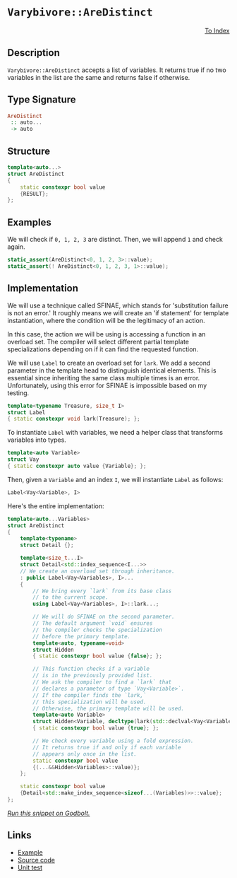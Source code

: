 <!-- Copyright 2024 Feng Mofan
SPDX-License-Identifier: Apache-2.0 -->

# `Varybivore::AreDistinct`

<p style='text-align: right;'><a href="../../../facilities/metafunctions.md#varybivore-are-distinct">To Index</a></p>

## Description

`Varybivore::AreDistinct` accepts a list of variables. It returns true if no two variables in the list are the same and returns false if otherwise.

## Type Signature

```Haskell
AreDistinct
 :: auto...
 -> auto
```

## Structure

```C++
template<auto...>
struct AreDistinct
{
    static constexpr bool value 
    {RESULT};
};
```

## Examples

We will check if `0, 1, 2, 3` are distinct. Then, we will append `1` and check again.

```C++
static_assert(AreDistinct<0, 1, 2, 3>::value);
static_assert(! AreDistinct<0, 1, 2, 3, 1>::value);
```

## Implementation

We will use a technique called SFINAE, which stands for 'substitution failure is not an error.'
It roughly means we will create an 'if statement' for template instantiation, where the condition will be the legitimacy of an action.

In this case, the action we will be using is accessing a function in an overload set.
The compiler will select different partial template specializations depending on if it can find the requested function.

We will use `Label` to create an overload set for `lark`.
We add a second parameter in the template head to distinguish identical elements.
This is essential since inheriting the same class multiple times is an error.
Unfortunately, using this error for SFINAE is impossible based on my testing.

```C++
template<typename Treasure, size_t I>
struct Label
{ static constexpr void lark(Treasure); };
```

To instantiate `Label` with variables, we need a helper class that transforms variables into types.

```C++
template<auto Variable>
struct Vay
{ static constexpr auto value {Variable}; };
```

Then, given a `Variable` and an index `I`, we will instantiate `Label` as follows:

```C++
Label<Vay<Variable>, I>
```

Here's the entire implementation:

```C++
template<auto...Variables>
struct AreDistinct
{
    template<typename>
    struct Detail {};

    template<size_t...I>
    struct Detail<std::index_sequence<I...>>
    // We create an overload set through inheritance.
    : public Label<Vay<Variables>, I>...
    {
        // We bring every `lark` from its base class
        // to the current scope.
        using Label<Vay<Variables>, I>::lark...;

        // We will do SFINAE on the second parameter.
        // The default argument `void` ensures
        // the compiler checks the specialization
        // before the primary template.
        template<auto, typename=void>
        struct Hidden
        { static constexpr bool value {false}; };

        // This function checks if a variable
        // is in the previously provided list.
        // We ask the compiler to find a `lark` that
        // declares a parameter of type `Vay<Variable>`.
        // If the compiler finds the `lark,`
        // this specialization will be used.
        // Otherwise, the primary template will be used.
        template<auto Variable>
        struct Hidden<Variable, decltype(lark(std::declval<Vay<Variable>>()))>
        { static constexpr bool value {true}; };

        // We check every variable using a fold expression.
        // It returns true if and only if each variable
        // appears only once in the list.
        static constexpr bool value
        {(...&&Hidden<Variables>::value)};
    };

    static constexpr bool value
    {Detail<std::make_index_sequence<sizeof...(Variables)>>::value};
};
```

[*Run this snippet on Godbolt.*](https://godbolt.org/#z:OYLghAFBqd5QCxAYwPYBMCmBRdBLAF1QCcAaPECAMzwBtMA7AQwFtMQByARg9KtQYEAysib0QXACx8BBAKoBnTAAUAHpwAMvAFYTStJg1DIApACYAQuYukl9ZATwDKjdAGFUtAK4sGIAKxmpK4AMngMmAByPgBGmMQgAOxBAA6oCoRODB7evgGp6ZkCYRHRLHEJybaY9o4CQgRMxAQ5Pn6B1bVZDU0EJVGx8UlBCo3NrXkdo739ZRXDAJS2qF7EyOwcAPQAVLt7%2BweH25smGgCCO3sA1AAimCmujMh4mApX%2Byfnl0c/B59npwBZgAzOFkN4sFcTMC3F5HLRCABPaHYQHmUEMcFeSHQtzIUboLBUFFor77K4hJhxWjvPb/AiYFgpAwM3EEREPZhsK4AFWImCYClWmFIVwyAC9MAB9AhXACSJPOo2IXgcFKpNTRiQsYsajmQVzQDFGmFUKWIVwAbqg8OgrgZiABrCB8gVC/kLaE6kyJG5e0kXckANSYiNpu3pjOZTFZMKYcNQVxDxDwVPoirOytVspDyPOPp1031hoEJrNFvjRCtYi8mCh2uTqZi6d9XvrfuBVnzZN%2BvY%2BgO%2B23lTPobEEMay4eOA77s%2Bn3bODJHMcwuMrqAAdFvG2nXhms2qzvybnhRmCCFqu2crjerkvo7G3OzOaxV8DUedb7qVWq7o06PWVitp2AZfveLJvm4ErSgQW4bgq76Al%2BB6yn%2BTB0LiBIgCA4RYKoUpKAAjrWmKQXKcEkohn63psmxXAA6nWyD8iuVyGFcqCWvEtCoEwdpKLKBAIMQKzAAgVzhAg8SEIY6wbkht4gFcKReM2eAGpS1K4rm2lNE29AKCiooIdgFHUTeBYKV%2BN60QxdYxCmRhXJgXHEGGJgAGwaA6jqeRoVxUCJLASQQbwxIKTEGAohnmdZtlVkJTGrPyghimgDzybFX5eBkTmaZqMI6YVem7oZ77GSi2E%2BRRIELtZNF0YxVwAO50DS6CJkIABicqRGc2AcQwd5SWKmBGnaKRNK%2BDLEJl171Vctk8iNRLxrQspNMAPiMLKfnWrafnOcawoxfN9XxSNaBMnQ8SGlJyCOm8iVig8zxiHg4oTgIVlxXRcT8Pyw11uaeAsE0YbgSuc0LXeUYQWuCais%2BjCvtCNz7egGYwyhVwABK2lgDA/V%2BBa6hOBpGmW5pXDEqCeNW3h1gWVBiEoPodt6wFXsTDW8ggp4BV4mJ1ENyD3Y9ElUGx1YpruPM2XRAvhEDyn8paTg5bQYbmpxtqYHaCKjNDC22U1gqOirV0pDdFpVjQDB2kwUJeT5h1CTG8uLXRWDgk0rzS5NxDTbdqBS8jzsaEVbg7s2b6ol5xvnXRcph5dqDXfQFr2%2BgT0jX5PmkH5nsXQLCivamCKfSLLVtTTdY5frie/VcADyiXEK1ShIyNINg25sPLgyNe0DScRXA36BN2BcMrgjVYx%2BmVFndZOP44SjC6bLseij760cpgEA%2BRAWEgLvlpiLpyLFVvi%2Bou%2BEALI/WMLaTRbqSWxoMuWNN0zS5%2BM4BAgKpVxc3bP6OqJtGpMXFs5VyYZz433rrlYA0t%2BC0DtKac0rwMgCCnrzOUsp%2BQEFWMaO8wDJZsQdoNLWFCBRixlvpVcWVeZMBSA8JobwBA0IEOsCSQ1nqG1gp7N%2BFNSxf2prTem/9ayewLBACiZgPLmA8mvQmm9GFlWwNhaRmBPRcx%2BuzcBAJYoiI/lTC0ki/41iYcvAsaEMIwhPmDR00pcKmgIpgYiTxILQVDnBCAC9XiekQu%2BbR1jDG1QBPohcg45z/EHFcbAqhWDMjrP2Hsc4IwBhEVKQUShmgQCPJgE8Z5ha4g0KKLgooghXGBJVEAOjglXhyXk%2BIBAIBgDAFcIpJTHBlJhBUq4VSrg1OBJU%2BpjSvQcCWLQTg/heB%2BA4FoUgqBOBuGsNYMUKw1hMxBDwUgBBNDTKWI6AIkgNwaAABxmDMAATluVwfwVzLlcESIkaQsyOCSF4CwCQGgKmLOWasjgvAFAgAqYcpZ0zSBwFgDARAIAVgEBUgQcglArY20iK%2BTgqhLkeQALQeUkFcYAyADRSA3GYXg%2BtCAkFtHofgggRBiHYFIGQghFAqHUFC0gugqnNSDikTgPAZlzIWUclZnAW5whRRxKWuKCVEpJWSoZ5yzBXAgB4DOt10RcAWLwSFWglgQCQBizOaKIBmqGMAKQQQaDrXiGCiAMQJUxHCODYVvA3XMDci3GI2gxqQv2VdMcBAW4MC1hKrAMQvDADcGIWgYLuC8CwGDIw4geX4H5A4PAXEk3LNNGNOEGx9nhAZJ85ZCIHLgw8FgCVQDQaetIK5WmSg7hpuAAiIwRylhUAMMABQQYXjNRbpyJtjLhCiHEGyidnK1ASr5foQwxgNmWH0HgGIYLIBLFQCkEWSb8UEjRqYSw1gzBAtcimLAW6H6dEDVkFwDsJh%2BCqaEcIAxyhDCqWkDIItn16B/UUBgsxBgJCqXYe99QxgtE8G0PQEGc1QZmO%2BuYX7bDQf/eB6DIHP1gaWAobZ6wJCio4PM0ggLeDAquAqwlxLSXkrVRq3AtKLS6v1QcntSwpJ8SGLe05khgQblucCd5GhJBmEkF5DQ/gPK3P0Jwb5pBfnAi4BuDyXAPKXNuS8jy/hJCPOEx5cjErgWgvBRxqFxr4UmsRTKuEFqrXECxWwTgTQWCWkSPip2vsnJcFuRuVTBb8BECvQy2QzLp3SFnUoedPLdBBAFawz1JGyMUclRwaVyK4Ryuo3i2jhoDC%2Bf84FjVWrraZyhCCMw7HDXQps45hz6dytDB8zah5FT7UzSdS6nl3qPXJtIH131/rA1NpDTtcNkbM2YBjXGhNSb9mpuXRm5ZWb715olYW5Axam1lpqBKqtQc3K1o2MshtvyBstvSMUxky3wigEs3wftg7h2jsYOO8LU7WVRdkHO7lyz4tLu7Seqwa6q03p3XurIB6j3AhuCDs9F74hXtePAfDNRIN%2BAgK4TDwQHY4fmN%2Bwof7YN5CJ7%2BrIBO0MIZFj0cYpOX13sQwwOnfQUOgfgxhhnnPkOlA53q5YqwiMC8%2BalkznBcuKuJa1oZxWLlMeCyQSrKmaucdINxrACRb2fMU8p/zYnEj%2BFuW84E4nJP6eMzy0zthzO1as/AGzSKUWNe1U57FHA3NKpYAoS0BpLR%2BY3BBUY1LFehaqROiL332XyBi/9nQIAxmJaFcmlL4qrdSrs7KUO1Gvc%2B79wHoPspNVNZtsr4EqvHv1ZL%2Baiglrq9DF92wqU/vblSkL1KVQRK%2BB0C65QHryyhuIibYPv1AaHBjfTqGybQ/puzfjSPBbKbbvptOymvA2bHAbZ5VtnbA29sVt4IdmtGBV8HJTBd/ZV223L87fdntT2mADqHZgEdY6BsR6%2BxIH7HLY8LoT0DldU9MHDdCHFZKHUsTgTYLCBHSwc9SjS9PWUAmnB9bHJ9bnV9fHdnXDADYnLIXHQDEWKnMDJnWnLnXIRnZApDZoIgnnencg2gtnPnbAgXAjIXVlVPS3IFCXTvYlb3X3K0AvFcUYBXFjZXPVA1NXDXXjEjXXEAO5DcYEYEfwJ5fTf5RQxITTTgyjTgMzCFNXfjfwITV5RIf5S5SQB5Lga5RReTDgYENPLgkFCzI1EjKlLQ9LCQyzJYVyHBPwSQIAA%3D)

## Links

- [Example](../../../code/facilities/metafunctions/varybivore/are_distinct/implementation.hpp)
- [Source code](../../../../conceptrodon/varybivore/are_distinct.hpp)
- [Unit test](../../../../tests/unit/metafunctions/varybivore/are_distinct.test.hpp)
